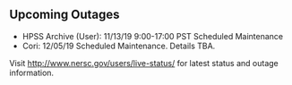 ## Upcoming Outages 

 - HPSS Archive (User):	
   11/13/19 9:00-17:00 PST Scheduled Maintenance
 - Cori: 
   12/05/19 Scheduled Maintenance. Details TBA.

Visit <http://www.nersc.gov/users/live-status/> for latest status and outage 
information.


